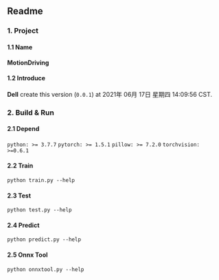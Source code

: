 ## Readme
### 1. Project
#### 1.1 Name
**MotionDriving**
#### 1.2 Introduce

**Dell** create this version (`0.0.1`) at 2021年 06月 17日 星期四 14:09:56 CST.

### 2. Build & Run 

#### 2.1 Depend
`python: >= 3.7.7`
`pytorch: >= 1.5.1`
`pillow: >= 7.2.0` 
`torchvision: >=0.6.1`

#### 2.2 Train
`python train.py --help`

#### 2.3 Test
`python test.py --help`

#### 2.4 Predict
`python predict.py --help`

#### 2.5 Onnx Tool
`python onnxtool.py --help`

